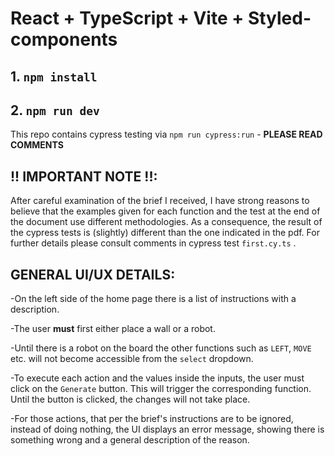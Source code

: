 # React + TypeScript + Vite + Styled-components

## 1. `npm install`

## 2. `npm run dev`

This repo contains cypress testing via `npm run cypress:run` - **PLEASE READ COMMENTS**



## !! **IMPORTANT NOTE**   !!:

After careful examination of the brief I received, I have strong reasons to believe that the examples given for each function and the test at the end of the document use different methodologies. As a consequence, the result of the cypress tests is (slightly) different than the one indicated in the pdf. For further details please consult comments in cypress test `first.cy.ts` .





## GENERAL UI/UX DETAILS:

-On the left side of the home page there is a list of instructions with a description.

-The user **must**  first either place a wall or a robot.

-Until there is a robot on the board the other functions such as `LEFT`, `MOVE` etc. will not become accessible from the `select` dropdown.

-To execute each action and the values inside the inputs, the user must click on the `Generate`  button. This will trigger the corresponding function. Until the button is clicked, the changes will not take place.

-For those actions, that per the brief's instructions are to be ignored, instead of doing nothing, the UI displays an error message, showing there is something wrong and a general description of the reason.
